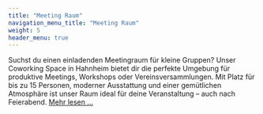 ```yaml
---
title: "Meeting Raum"
navigation_menu_title: "Meeting Raum"
weight: 5
header_menu: true
---
```


Suchst du einen einladenden Meetingraum für kleine Gruppen? Unser Coworking Space in Hahnheim bietet dir die perfekte Umgebung für produktive Meetings, Workshops oder Vereinsversammlungen. 
Mit Platz für bis zu 15 Personen, moderner Ausstattung und einer gemütlichen Atmosphäre ist unser Raum ideal für deine Veranstaltung
– auch nach Feierabend. [Mehr lesen ... ](/meeting-raum/ "Meeting Raum")